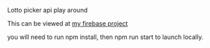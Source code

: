 Lotto picker api play around

This can be viewed at [my firebase project](https://thoash-7b778.firebaseapp.com)


you will need to run npm install, then npm run start to launch locally.